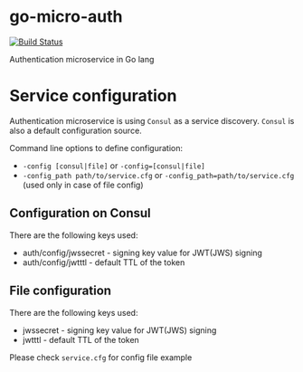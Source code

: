 # go-micro-auth
[![Build Status](https://travis-ci.org/antklim/go-micro-auth.svg?branch=master)](https://travis-ci.org/antklim/go-micro-auth)

Authentication microservice in Go lang

# Service configuration
Authentication microservice is using `Consul` as a service discovery. `Consul` is also a default configuration source.

Command line options to define configuration:
- `-config [consul|file]` or `-config=[consul|file]`
- `-config_path path/to/service.cfg` or `-config_path=path/to/service.cfg` (used only in case of file config)

## Configuration on Consul
There are the following keys used:
- auth/config/jwssecret - signing key value for JWT(JWS) signing
- auth/config/jwtttl - default TTL of the token

## File configuration
There are the following keys used:
- jwssecret - signing key value for JWT(JWS) signing
- jwtttl - default TTL of the token

Please check `service.cfg` for config file example
